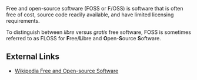 Free and open-source software (FOSS or F/OSS) is software that is often
free of cost, source code readily available, and have limited licensing
requirements.

To distinguish between *libre* versus *gratis* free software, FOSS is
sometimes referred to as FLOSS for **F**ree/**L**ibre and
**O**pen-**S**ource **S**oftware.

## External Links

- [Wikipedia Free and Open-source
  Software](https://en.wikipedia.org/wiki/Free_and_open-source_software)